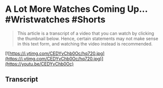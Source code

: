# A Lot More Watches Coming Up... #Wristwatches #Shorts

> This article is a transcript of a video that you can watch by clicking the thumbnail below. Hence, certain statements may not make sense in this text form, and watching the video instead is recommended.

[![https://i.ytimg.com/CEDYvChb0Oc/hq720.jpg](https://i.ytimg.com/CEDYvChb0Oc/hq720.jpg)](https://youtu.be/CEDYvChb0Oc)

## Transcript

